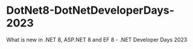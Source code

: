 # DotNet8-DotNetDeveloperDays-2023
What is new in .NET 8, ASP.NET 8 and EF 8 - .NET Developer Days 2023
